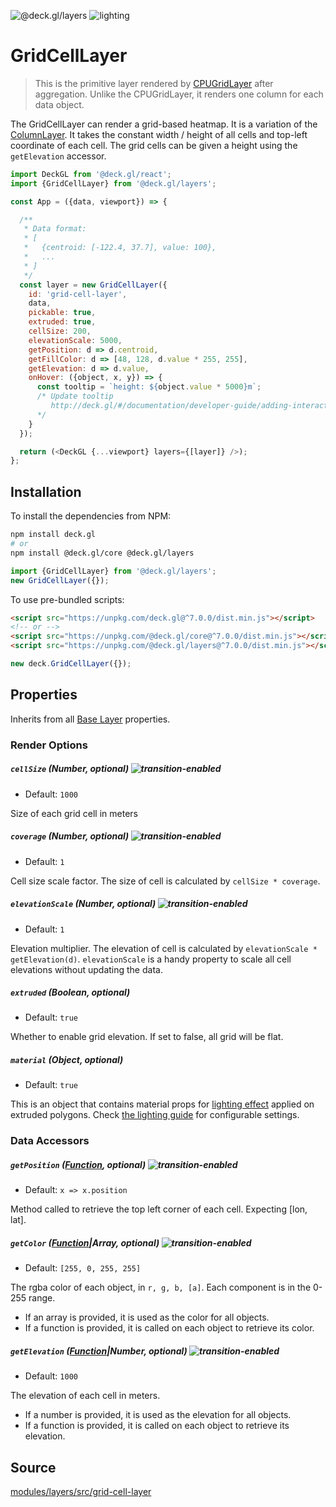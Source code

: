 
<!-- INJECT:"GridCellLayerDemo" -->

<p class="badges">
  <img src="https://img.shields.io/badge/@deck.gl/layers-lightgrey.svg?style=flat-square" alt="@deck.gl/layers" />
  <img src="https://img.shields.io/badge/lighting-yes-blue.svg?style=flat-square" alt="lighting" />
</p>

# GridCellLayer

> This is the primitive layer rendered by [CPUGridLayer](/docs/layers/cpu-grid-layer.md) after aggregation. Unlike the CPUGridLayer, it renders one column for each data object.

The GridCellLayer can render a grid-based heatmap.
It is a variation of the [ColumnLayer](/docs/layers/column-layer.md).
It takes the constant width / height of all cells and top-left coordinate of
each cell. The grid cells can be given a height using the `getElevation` accessor.

```js
import DeckGL from '@deck.gl/react';
import {GridCellLayer} from '@deck.gl/layers';

const App = ({data, viewport}) => {

  /**
   * Data format:
   * [
   *   {centroid: [-122.4, 37.7], value: 100},
   *   ...
   * ]
   */
  const layer = new GridCellLayer({
    id: 'grid-cell-layer',
    data,
    pickable: true,
    extruded: true,
    cellSize: 200,
    elevationScale: 5000,
    getPosition: d => d.centroid,
    getFillColor: d => [48, 128, d.value * 255, 255],
    getElevation: d => d.value,
    onHover: ({object, x, y}) => {
      const tooltip = `height: ${object.value * 5000}m`;
      /* Update tooltip
         http://deck.gl/#/documentation/developer-guide/adding-interactivity?section=example-display-a-tooltip-for-hovered-object
      */
    }
  });

  return (<DeckGL {...viewport} layers={[layer]} />);
};
```


## Installation

To install the dependencies from NPM:

```bash
npm install deck.gl
# or
npm install @deck.gl/core @deck.gl/layers
```

```js
import {GridCellLayer} from '@deck.gl/layers';
new GridCellLayer({});
```

To use pre-bundled scripts:

```html
<script src="https://unpkg.com/deck.gl@^7.0.0/dist.min.js"></script>
<!-- or -->
<script src="https://unpkg.com/@deck.gl/core@^7.0.0/dist.min.js"></script>
<script src="https://unpkg.com/@deck.gl/layers@^7.0.0/dist.min.js"></script>
```

```js
new deck.GridCellLayer({});
```


## Properties

Inherits from all [Base Layer](/docs/api-reference/layer.md) properties.

### Render Options

##### `cellSize` (Number, optional) ![transition-enabled](https://img.shields.io/badge/transition-enabled-green.svg?style=flat-square")

* Default: `1000`

Size of each grid cell in meters

##### `coverage` (Number, optional) ![transition-enabled](https://img.shields.io/badge/transition-enabled-green.svg?style=flat-square")

* Default: `1`

Cell size scale factor. The size of cell is calculated by
`cellSize * coverage`.

##### `elevationScale` (Number, optional) ![transition-enabled](https://img.shields.io/badge/transition-enabled-green.svg?style=flat-square")

* Default: `1`

Elevation multiplier. The elevation of cell is calculated by
`elevationScale * getElevation(d)`. `elevationScale` is a handy property
to scale all cell elevations without updating the data.

##### `extruded` (Boolean, optional)

* Default: `true`

Whether to enable grid elevation. If set to false, all grid will be flat.

##### `material` (Object, optional)

* Default: `true`

This is an object that contains material props for [lighting effect](/docs/effects/lighting-effect.md) applied on extruded polygons.
Check [the lighting guide](/docs/developer-guide/using-lighting.md#constructing-a-material-instance) for configurable settings.

### Data Accessors

##### `getPosition` ([Function](/docs/developer-guide/using-layers.md#accessors), optional) ![transition-enabled](https://img.shields.io/badge/transition-enabled-green.svg?style=flat-square")

* Default: `x => x.position`

Method called to retrieve the top left corner of each cell.
Expecting [lon, lat].

##### `getColor` ([Function](/docs/developer-guide/using-layers.md#accessors)|Array, optional) ![transition-enabled](https://img.shields.io/badge/transition-enabled-green.svg?style=flat-square")

* Default: `[255, 0, 255, 255]`

The rgba color of each object, in `r, g, b, [a]`. Each component is in the 0-255 range.

* If an array is provided, it is used as the color for all objects.
* If a function is provided, it is called on each object to retrieve its color.

##### `getElevation` ([Function](/docs/developer-guide/using-layers.md#accessors)|Number, optional) ![transition-enabled](https://img.shields.io/badge/transition-enabled-green.svg?style=flat-square")

* Default: `1000`

The elevation of each cell in meters.

* If a number is provided, it is used as the elevation for all objects.
* If a function is provided, it is called on each object to retrieve its elevation.


## Source

[modules/layers/src/grid-cell-layer](https://github.com/uber/deck.gl/tree/7.3-release/modules/layers/src/column-layer/grid-cell-layer.js)
